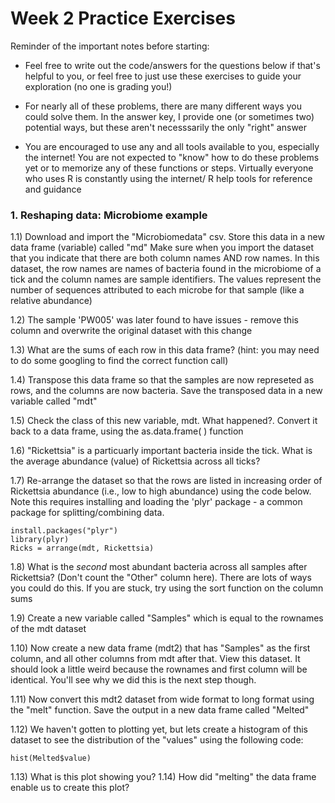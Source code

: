 # Week 2 Practice Exercises # 

Reminder of the important notes before starting: 
- Feel free to write out the code/answers for the questions below if that's helpful to you, or feel free to just use these exercises to guide your exploration (no one is grading you!)

- For nearly all of these problems, there are many different ways you could solve them. In the answer key, I provide one (or sometimes two) potential ways, but these aren't necesssarily the only "right" answer

- You are encouraged to use any and all tools available to you, especially the internet! You are not expected to "know" how to do these problems yet or to memorize any of these functions or steps. Virtually everyone who uses R is constantly using the internet/ R help tools for reference and guidance

### 1. Reshaping data: Microbiome example ###

1.1) Download and import the "Microbiomedata" csv. Store this data in a new data frame (variable) called "md"
Make sure when you import the dataset that you indicate that there are both column names AND row names.
In this dataset, the row names are names of bacteria found in the microbiome of a tick and the column names are sample identifiers. 
The values represent the number of sequences attributed to each microbe for that sample (like a relative abundance)

1.2) The sample 'PW005' was later found to have issues - remove this column and overwrite the original dataset with this change

1.3) What are the sums of each row in this data frame? (hint: you may need to do some googling to find the correct function call)

1.4) Transpose this data frame so that the samples are now represeted as rows, and the columns are now bacteria. Save the transposed data in a new variable called "mdt"

1.5) Check the class of this new variable, mdt. What happened?. Convert it back to a data frame, using the as.data.frame( ) function

1.6) "Rickettsia" is a particuarly important bacteria inside the tick. What is the average abundance (value) of Rickettsia across all ticks?

1.7) Re-arrange the dataset so that the rows are listed in increasing order of Rickettsia abundance (i.e., low to high abundance) using the code below. Note this requires installing and loading the 'plyr' package - a common package for splitting/combining data.

```
install.packages("plyr")
library(plyr)
Ricks = arrange(mdt, Rickettsia)
```

1.8) What is the *second* most abundant bacteria across all samples after Rickettsia? (Don't count the "Other" column here). There are lots of ways you could do this. If you are stuck, try using the sort function on the column sums

1.9) Create a new variable called "Samples" which is equal to the rownames of the mdt dataset

1.10) Now create a new data frame (mdt2) that has "Samples" as the first column, and all other columns from mdt after that. View this dataset. It should look a little weird because the rownames and first column will be identical. You'll see why we did this is the next step though.

1.11) Now convert this mdt2 dataset from wide format to long format using the "melt" function. Save the output in a new data frame called "Melted"

1.12) We haven't gotten to plotting yet, but lets create a histogram of this dataset to see the distribution of the "values" using the following code:
```
hist(Melted$value)
```

1.13) What is this plot showing you? 
1.14) How did "melting" the data frame enable us to create this plot?
